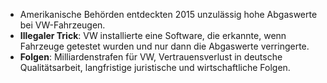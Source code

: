 - Amerikanische Behörden entdeckten 2015 unzulässig hohe Abgaswerte bei VW-Fahrzeugen.
- **Illegaler Trick**: VW installierte eine Software, die erkannte, wenn Fahrzeuge getestet wurden und nur dann die Abgaswerte verringerte.
- **Folgen**: Milliardenstrafen für VW, Vertrauensverlust in deutsche Qualitätsarbeit, langfristige juristische und wirtschaftliche Folgen.